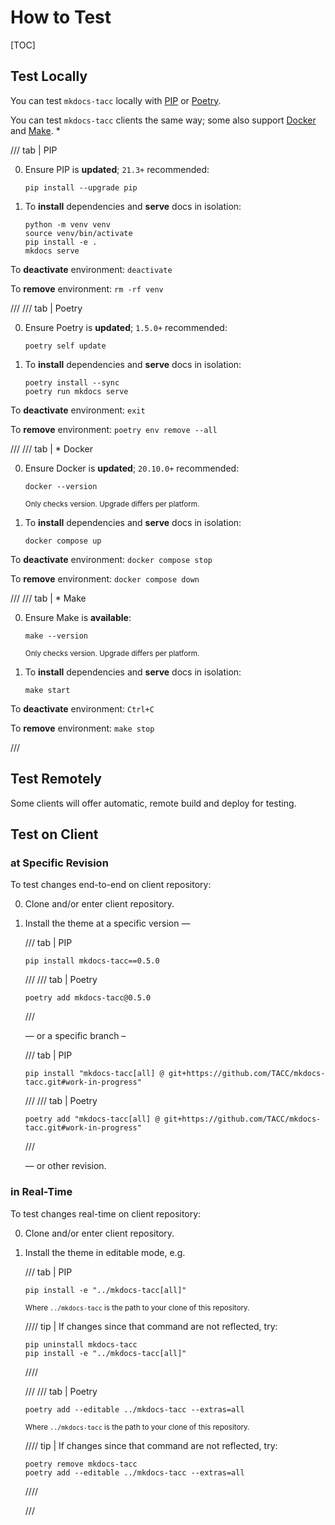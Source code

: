 # How to Test

[TOC]

## Test Locally

You can test `mkdocs-tacc` locally with [PIP](https://pip.pypa.io/) or [Poetry](https://python-poetry.org/).

You can test `mkdocs-tacc` clients the same way; some also support [Docker](https://docs.docker.com/) and [Make](https://www.gnu.org/software/make/). \*

/// tab | PIP

0. Ensure PIP is **updated**; `21.3+` recommended:

    ```shell
    pip install --upgrade pip
    ```

1. To **install** dependencies and **serve** docs in isolation:

    ```shell
    python -m venv venv
    source venv/bin/activate
    pip install -e .
    mkdocs serve
    ```

To **deactivate** environment: `deactivate`

To **remove** environment: `rm -rf venv`

///
/// tab | Poetry

0. Ensure Poetry is **updated**; `1.5.0+` recommended:

    ```shell
    poetry self update
    ```

1. To **install** dependencies and **serve** docs in isolation:

    ```shell
    poetry install --sync
    poetry run mkdocs serve
    ```

To **deactivate** environment: `exit`

To **remove** environment: `poetry env remove --all`

///
/// tab | \* Docker

0. Ensure Docker is **updated**; `20.10.0+` recommended:

    ```shell
    docker --version
    ```

    <small>Only checks version. Upgrade differs per platform.</small>

1. To **install** dependencies and **serve** docs in isolation:

    ```shell
    docker compose up
    ```

To **deactivate** environment: `docker compose stop`

To **remove** environment: `docker compose down`

///
/// tab | \* Make

0. Ensure Make is **available**:

    ```shell
    make --version
    ```

    <small>Only checks version. Upgrade differs per platform.</small>

1. To **install** dependencies and **serve** docs in isolation:

    ```shell
    make start
    ```

To **deactivate** environment: `Ctrl+C`

To **remove** environment: `make stop`

///

## Test Remotely

Some clients will offer automatic, remote build and deploy for testing.

## Test on Client

### at Specific Revision

To test changes end-to-end on client repository:

0. Clone and/or enter client repository.
1. Install the theme at a specific version —

    /// tab | PIP

    ```shell
    pip install mkdocs-tacc==0.5.0
    ```

    ///
    /// tab | Poetry

    ```shell
    poetry add mkdocs-tacc@0.5.0
    ```

    ///

    — or a specific branch –

    /// tab | PIP

    ```shell
    pip install "mkdocs-tacc[all] @ git+https://github.com/TACC/mkdocs-tacc.git#work-in-progress"
    ```

    ///
    /// tab | Poetry

    ```shell
    poetry add "mkdocs-tacc[all] @ git+https://github.com/TACC/mkdocs-tacc.git#work-in-progress"
    ```

    ///

    — or other revision.

### in Real-Time

To test changes real-time on client repository:

0. Clone and/or enter client repository.
1. Install the theme in editable mode, e.g.

    /// tab | PIP

    ```shell
    pip install -e "../mkdocs-tacc[all]"
    ```

    <small>Where `../mkdocs-tacc` is the path to your clone of this repository.</small>

    //// tip | If changes since that command are not reflected, try:

    ```shell
    pip uninstall mkdocs-tacc
    pip install -e "../mkdocs-tacc[all]"
    ```

    ////

    ///
    /// tab | Poetry

    ```shell
    poetry add --editable ../mkdocs-tacc --extras=all
    ```

    <small>Where `../mkdocs-tacc` is the path to your clone of this repository.</small>

    //// tip | If changes since that command are not reflected, try:

    ```shell
    poetry remove mkdocs-tacc
    poetry add --editable ../mkdocs-tacc --extras=all
    ```

    ////

    ///

